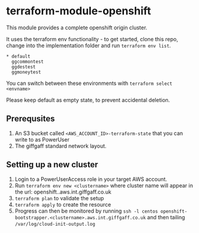 # terraform-module-openshift


This module provides a complete openshift origin cluster.


It uses the terraform env functionality - to get started, clone this repo, change into the implementation folder and run `terraform env list`.

```
* default
  ggcommontest
  ggdestest
  ggmoneytest
```

You can switch between these environments with
```terraform select <envname>```

Please keep default as empty state, to prevent accidental deletion.


## Prerequsites

1. An S3 bucket called `<AWS_ACCOUNT_ID>-terraform-state` that you can write to as PowerUser
1. The giffgaff standard network layout.

## Setting up a new cluster

1. Login to a PowerUserAccess role in your target AWS account.
1. Run `terraform env new <clustername>` where cluster name will appear in the url: openshift.<clustername>.aws.int.giffgaff.co.uk
1. `terraform plan` to validate the setup
1. `terraform apply` to create the resource
1. Progress can then be monitored by running `ssh -l centos openshift-bootstrapper.<clustername>.aws.int.giffgaff.co.uk` and then tailing `/var/log/cloud-init-output.log`
